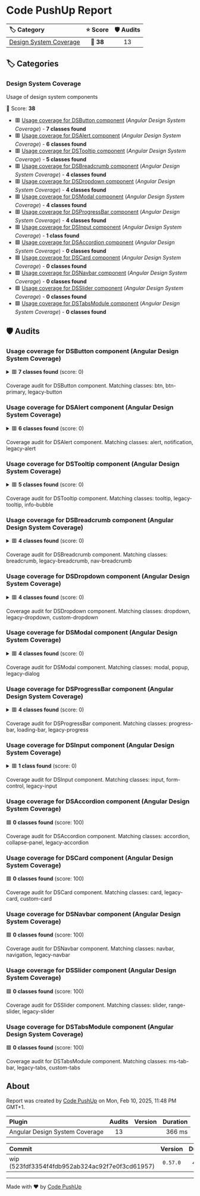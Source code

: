 # Code PushUp Report

| 🏷 Category                                       | ⭐ Score  | 🛡 Audits |
| :------------------------------------------------ | :-------: | :-------: |
| [Design System Coverage](#design-system-coverage) | 🔴 **38** |    13     |

## 🏷 Categories

### Design System Coverage

Usage of design system components

🔴 Score: **38**

- 🟥 [Usage coverage for DSButton component](#usage-coverage-for-dsbutton-component-angular-design-system-coverage) (_Angular Design System Coverage_) - **7 classes found**
- 🟥 [Usage coverage for DSAlert component](#usage-coverage-for-dsalert-component-angular-design-system-coverage) (_Angular Design System Coverage_) - **6 classes found**
- 🟥 [Usage coverage for DSTooltip component](#usage-coverage-for-dstooltip-component-angular-design-system-coverage) (_Angular Design System Coverage_) - **5 classes found**
- 🟥 [Usage coverage for DSBreadcrumb component](#usage-coverage-for-dsbreadcrumb-component-angular-design-system-coverage) (_Angular Design System Coverage_) - **4 classes found**
- 🟥 [Usage coverage for DSDropdown component](#usage-coverage-for-dsdropdown-component-angular-design-system-coverage) (_Angular Design System Coverage_) - **4 classes found**
- 🟥 [Usage coverage for DSModal component](#usage-coverage-for-dsmodal-component-angular-design-system-coverage) (_Angular Design System Coverage_) - **4 classes found**
- 🟥 [Usage coverage for DSProgressBar component](#usage-coverage-for-dsprogressbar-component-angular-design-system-coverage) (_Angular Design System Coverage_) - **4 classes found**
- 🟥 [Usage coverage for DSInput component](#usage-coverage-for-dsinput-component-angular-design-system-coverage) (_Angular Design System Coverage_) - **1 class found**
- 🟩 [Usage coverage for DSAccordion component](#usage-coverage-for-dsaccordion-component-angular-design-system-coverage) (_Angular Design System Coverage_) - **0 classes found**
- 🟩 [Usage coverage for DSCard component](#usage-coverage-for-dscard-component-angular-design-system-coverage) (_Angular Design System Coverage_) - **0 classes found**
- 🟩 [Usage coverage for DSNavbar component](#usage-coverage-for-dsnavbar-component-angular-design-system-coverage) (_Angular Design System Coverage_) - **0 classes found**
- 🟩 [Usage coverage for DSSlider component](#usage-coverage-for-dsslider-component-angular-design-system-coverage) (_Angular Design System Coverage_) - **0 classes found**
- 🟩 [Usage coverage for DSTabsModule component](#usage-coverage-for-dstabsmodule-component-angular-design-system-coverage) (_Angular Design System Coverage_) - **0 classes found**

## 🛡️ Audits

### Usage coverage for DSButton component (Angular Design System Coverage)

<details>
<summary>🟥 <b>7 classes found</b> (score: 0)</summary>

#### Issues

|  Severity  | Message                                                                                                                                                                                                                                                                         | Source file                                                                                                                                                                                                                  | Line(s) |
| :--------: | :------------------------------------------------------------------------------------------------------------------------------------------------------------------------------------------------------------------------------------------------------------------------------ | :--------------------------------------------------------------------------------------------------------------------------------------------------------------------------------------------------------------------------- | :-----: |
| 🚨 _error_ | ✏️🔲 Element <code>button</code> in attribute <code>class</code> uses deprecated class <code>btn</code>. Use <code>DSButton</code> instead. <a href="https://storybook.company.com/latest/?path=/docs/components-button--overview" target="_blank">Learn more</a>.         | [`plugins/ds-component-coverage/mocks/fixtures/coverage-audit/demo/bad-button-dropdown.component.ts`](../../../../plugins/ds-component-coverage/mocks/fixtures/coverage-audit/demo/bad-button-dropdown.component.ts)         |    6    |
| 🚨 _error_ | ✏️🔲 Element <code>button</code> in attribute <code>class</code> uses deprecated class <code>btn-primary</code>. Use <code>DSButton</code> instead. <a href="https://storybook.company.com/latest/?path=/docs/components-button--overview" target="_blank">Learn more</a>. | [`plugins/ds-component-coverage/mocks/fixtures/coverage-audit/demo/bad-button-dropdown.component.ts`](../../../../plugins/ds-component-coverage/mocks/fixtures/coverage-audit/demo/bad-button-dropdown.component.ts)         |    6    |
| 🚨 _error_ | ✏️🔲 Element <code>button</code> in attribute <code>class</code> uses deprecated class <code>btn</code>. Use <code>DSButton</code> instead. <a href="https://storybook.company.com/latest/?path=/docs/components-button--overview" target="_blank">Learn more</a>.         | [`plugins/ds-component-coverage/mocks/fixtures/coverage-audit/demo/bad-mixed.component.ts`](../../../../plugins/ds-component-coverage/mocks/fixtures/coverage-audit/demo/bad-mixed.component.ts)                             |   10    |
| 🚨 _error_ | ✏️🔲 Element <code>button</code> in attribute <code>class</code> uses deprecated class <code>btn-primary</code>. Use <code>DSButton</code> instead. <a href="https://storybook.company.com/latest/?path=/docs/components-button--overview" target="_blank">Learn more</a>. | [`plugins/ds-component-coverage/mocks/fixtures/coverage-audit/demo/bad-mixed.component.ts`](../../../../plugins/ds-component-coverage/mocks/fixtures/coverage-audit/demo/bad-mixed.component.ts)                             |   10    |
| 🚨 _error_ | 🔗🎨 ️ The selector's class <code>btn</code> is deprecated. Use <code>DSButton</code> and delete the styles. <a href="https://storybook.company.com/latest/?path=/docs/components-button--overview" target="_blank">Learn more</a>.                                        | [`plugins/ds-component-coverage/mocks/fixtures/coverage-audit/demo/mixed-external-assets.component.css`](../../../../plugins/ds-component-coverage/mocks/fixtures/coverage-audit/demo/mixed-external-assets.component.css)   |  7-14   |
| 🚨 _error_ | 🔗🔲 Element <code>button</code> in attribute <code>class</code> uses deprecated class <code>btn</code>. Use <code>DSButton</code> instead. <a href="https://storybook.company.com/latest/?path=/docs/components-button--overview" target="_blank">Learn more</a>.         | [`plugins/ds-component-coverage/mocks/fixtures/coverage-audit/demo/mixed-external-assets.component.html`](../../../../plugins/ds-component-coverage/mocks/fixtures/coverage-audit/demo/mixed-external-assets.component.html) |    6    |
| 🚨 _error_ | 🔗🔲 Element <code>button</code> in attribute <code>class</code> uses deprecated class <code>btn-primary</code>. Use <code>DSButton</code> instead. <a href="https://storybook.company.com/latest/?path=/docs/components-button--overview" target="_blank">Learn more</a>. | [`plugins/ds-component-coverage/mocks/fixtures/coverage-audit/demo/mixed-external-assets.component.html`](../../../../plugins/ds-component-coverage/mocks/fixtures/coverage-audit/demo/mixed-external-assets.component.html) |    6    |

</details>

Coverage audit for DSButton component. Matching classes: btn, btn-primary, legacy-button

### Usage coverage for DSAlert component (Angular Design System Coverage)

<details>
<summary>🟥 <b>6 classes found</b> (score: 0)</summary>

#### Issues

|  Severity  | Message                                                                                                                                                                                                                                                              | Source file                                                                                                                                                                                                                  | Line(s) |
| :--------: | :------------------------------------------------------------------------------------------------------------------------------------------------------------------------------------------------------------------------------------------------------------------- | :--------------------------------------------------------------------------------------------------------------------------------------------------------------------------------------------------------------------------- | :-----: |
| 🚨 _error_ | ✏️🔲 Element <code>div</code> in attribute <code>class</code> uses deprecated class <code>alert</code>. Use <code>DSAlert</code> instead. <a href="https://storybook.company.com/latest/?path=/docs/components-alert--overview" target="_blank">Learn more</a>. | [`plugins/ds-component-coverage/mocks/fixtures/coverage-audit/demo/bad-alert-tooltip-input.component.ts`](../../../../plugins/ds-component-coverage/mocks/fixtures/coverage-audit/demo/bad-alert-tooltip-input.component.ts) |    6    |
| 🚨 _error_ | ✏️🔲 Element <code>div</code> in attribute <code>class</code> uses deprecated class <code>alert</code>. Use <code>DSAlert</code> instead. <a href="https://storybook.company.com/latest/?path=/docs/components-alert--overview" target="_blank">Learn more</a>. | [`plugins/ds-component-coverage/mocks/fixtures/coverage-audit/demo/bad-alert.component.ts`](../../../../plugins/ds-component-coverage/mocks/fixtures/coverage-audit/demo/bad-alert.component.ts)                             |    5    |
| 🚨 _error_ | ✏️🎨 ️ The selector's class <code>alert</code> is deprecated. Use <code>DSAlert</code> and delete the styles. <a href="https://storybook.company.com/latest/?path=/docs/components-alert--overview" target="_blank">Learn more</a>.                             | [`plugins/ds-component-coverage/mocks/fixtures/coverage-audit/demo/bad-alert.component.ts`](../../../../plugins/ds-component-coverage/mocks/fixtures/coverage-audit/demo/bad-alert.component.ts)                             |  7-10   |
| 🚨 _error_ | ✏️🔲 Element <code>div</code> in attribute <code>class</code> uses deprecated class <code>alert</code>. Use <code>DSAlert</code> instead. <a href="https://storybook.company.com/latest/?path=/docs/components-alert--overview" target="_blank">Learn more</a>. | [`plugins/ds-component-coverage/mocks/fixtures/coverage-audit/demo/bad-mixed.component.ts`](../../../../plugins/ds-component-coverage/mocks/fixtures/coverage-audit/demo/bad-mixed.component.ts)                             |   46    |
| 🚨 _error_ | 🔗🎨 ️ The selector's class <code>alert</code> is deprecated. Use <code>DSAlert</code> and delete the styles. <a href="https://storybook.company.com/latest/?path=/docs/components-alert--overview" target="_blank">Learn more</a>.                             | [`plugins/ds-component-coverage/mocks/fixtures/coverage-audit/demo/mixed-external-assets.component.css`](../../../../plugins/ds-component-coverage/mocks/fixtures/coverage-audit/demo/mixed-external-assets.component.css)   |  43-47  |
| 🚨 _error_ | 🔗🔲 Element <code>div</code> in attribute <code>class</code> uses deprecated class <code>alert</code>. Use <code>DSAlert</code> instead. <a href="https://storybook.company.com/latest/?path=/docs/components-alert--overview" target="_blank">Learn more</a>. | [`plugins/ds-component-coverage/mocks/fixtures/coverage-audit/demo/mixed-external-assets.component.html`](../../../../plugins/ds-component-coverage/mocks/fixtures/coverage-audit/demo/mixed-external-assets.component.html) |   22    |

</details>

Coverage audit for DSAlert component. Matching classes: alert, notification, legacy-alert

### Usage coverage for DSTooltip component (Angular Design System Coverage)

<details>
<summary>🟥 <b>5 classes found</b> (score: 0)</summary>

#### Issues

|  Severity  | Message                                                                                                                                                                                                                                                                    | Source file                                                                                                                                                                                                                  | Line(s) |
| :--------: | :------------------------------------------------------------------------------------------------------------------------------------------------------------------------------------------------------------------------------------------------------------------------- | :--------------------------------------------------------------------------------------------------------------------------------------------------------------------------------------------------------------------------- | :-----: |
| 🚨 _error_ | ✏️🔲 Element <code>div</code> in attribute <code>class</code> uses deprecated class <code>tooltip</code>. Use <code>DSTooltip</code> instead. <a href="https://storybook.company.com/latest/?path=/docs/components-tooltip--overview" target="_blank">Learn more</a>. | [`plugins/ds-component-coverage/mocks/fixtures/coverage-audit/demo/bad-alert-tooltip-input.component.ts`](../../../../plugins/ds-component-coverage/mocks/fixtures/coverage-audit/demo/bad-alert-tooltip-input.component.ts) |    8    |
| 🚨 _error_ | ✏️🔲 Element <code>div</code> in attribute <code>class</code> uses deprecated class <code>tooltip</code>. Use <code>DSTooltip</code> instead. <a href="https://storybook.company.com/latest/?path=/docs/components-tooltip--overview" target="_blank">Learn more</a>. | [`plugins/ds-component-coverage/mocks/fixtures/coverage-audit/demo/bad-mixed.component.ts`](../../../../plugins/ds-component-coverage/mocks/fixtures/coverage-audit/demo/bad-mixed.component.ts)                             |   52    |
| 🚨 _error_ | 🔗🎨 ️ The selector's class <code>tooltip</code> is deprecated. Use <code>DSTooltip</code> and delete the styles. <a href="https://storybook.company.com/latest/?path=/docs/components-tooltip--overview" target="_blank">Learn more</a>.                             | [`plugins/ds-component-coverage/mocks/fixtures/coverage-audit/demo/mixed-external-assets.component.css`](../../../../plugins/ds-component-coverage/mocks/fixtures/coverage-audit/demo/mixed-external-assets.component.css)   |  57-61  |
| 🚨 _error_ | 🔗🎨 ️ The selector's class <code>tooltip</code> is deprecated. Use <code>DSTooltip</code> and delete the styles. <a href="https://storybook.company.com/latest/?path=/docs/components-tooltip--overview" target="_blank">Learn more</a>.                             | [`plugins/ds-component-coverage/mocks/fixtures/coverage-audit/demo/mixed-external-assets.component.css`](../../../../plugins/ds-component-coverage/mocks/fixtures/coverage-audit/demo/mixed-external-assets.component.css)   |  63-73  |
| 🚨 _error_ | 🔗🔲 Element <code>div</code> in attribute <code>class</code> uses deprecated class <code>tooltip</code>. Use <code>DSTooltip</code> instead. <a href="https://storybook.company.com/latest/?path=/docs/components-tooltip--overview" target="_blank">Learn more</a>. | [`plugins/ds-component-coverage/mocks/fixtures/coverage-audit/demo/mixed-external-assets.component.html`](../../../../plugins/ds-component-coverage/mocks/fixtures/coverage-audit/demo/mixed-external-assets.component.html) |   31    |

</details>

Coverage audit for DSTooltip component. Matching classes: tooltip, legacy-tooltip, info-bubble

### Usage coverage for DSBreadcrumb component (Angular Design System Coverage)

<details>
<summary>🟥 <b>4 classes found</b> (score: 0)</summary>

#### Issues

|  Severity  | Message                                                                                                                                                                                                                                                                             | Source file                                                                                                                                                                                                                  | Line(s) |
| :--------: | :---------------------------------------------------------------------------------------------------------------------------------------------------------------------------------------------------------------------------------------------------------------------------------- | :--------------------------------------------------------------------------------------------------------------------------------------------------------------------------------------------------------------------------- | :-----: |
| 🚨 _error_ | ✏️🔲 Element <code>nav</code> in attribute <code>class</code> uses deprecated class <code>breadcrumb</code>. Use <code>DSBreadcrumb</code> instead. <a href="https://storybook.company.com/latest/?path=/docs/components-breadcrumb--overview" target="_blank">Learn more</a>. | [`plugins/ds-component-coverage/mocks/fixtures/coverage-audit/demo/bad-mixed.component.ts`](../../../../plugins/ds-component-coverage/mocks/fixtures/coverage-audit/demo/bad-mixed.component.ts)                             |  62-64  |
| 🚨 _error_ | 🔗🎨 ️ The selector's class <code>breadcrumb</code> is deprecated. Use <code>DSBreadcrumb</code> and delete the styles. <a href="https://storybook.company.com/latest/?path=/docs/components-breadcrumb--overview" target="_blank">Learn more</a>.                             | [`plugins/ds-component-coverage/mocks/fixtures/coverage-audit/demo/mixed-external-assets.component.css`](../../../../plugins/ds-component-coverage/mocks/fixtures/coverage-audit/demo/mixed-external-assets.component.css)   |  76-79  |
| 🚨 _error_ | 🔗🎨 ️ The selector's class <code>breadcrumb</code> is deprecated. Use <code>DSBreadcrumb</code> and delete the styles. <a href="https://storybook.company.com/latest/?path=/docs/components-breadcrumb--overview" target="_blank">Learn more</a>.                             | [`plugins/ds-component-coverage/mocks/fixtures/coverage-audit/demo/mixed-external-assets.component.css`](../../../../plugins/ds-component-coverage/mocks/fixtures/coverage-audit/demo/mixed-external-assets.component.css)   |  81-84  |
| 🚨 _error_ | 🔗🔲 Element <code>nav</code> in attribute <code>class</code> uses deprecated class <code>breadcrumb</code>. Use <code>DSBreadcrumb</code> instead. <a href="https://storybook.company.com/latest/?path=/docs/components-breadcrumb--overview" target="_blank">Learn more</a>. | [`plugins/ds-component-coverage/mocks/fixtures/coverage-audit/demo/mixed-external-assets.component.html`](../../../../plugins/ds-component-coverage/mocks/fixtures/coverage-audit/demo/mixed-external-assets.component.html) |  34-36  |

</details>

Coverage audit for DSBreadcrumb component. Matching classes: breadcrumb, legacy-breadcrumb, nav-breadcrumb

### Usage coverage for DSDropdown component (Angular Design System Coverage)

<details>
<summary>🟥 <b>4 classes found</b> (score: 0)</summary>

#### Issues

|  Severity  | Message                                                                                                                                                                                                                                                                          | Source file                                                                                                                                                                                                                  | Line(s) |
| :--------: | :------------------------------------------------------------------------------------------------------------------------------------------------------------------------------------------------------------------------------------------------------------------------------- | :--------------------------------------------------------------------------------------------------------------------------------------------------------------------------------------------------------------------------- | :-----: |
| 🚨 _error_ | ✏️🔲 Element <code>select</code> in attribute <code>class</code> uses deprecated class <code>dropdown</code>. Use <code>DSDropdown</code> instead. <a href="https://storybook.company.com/latest/?path=/docs/components-dropdown--overview" target="_blank">Learn more</a>. | [`plugins/ds-component-coverage/mocks/fixtures/coverage-audit/demo/bad-button-dropdown.component.ts`](../../../../plugins/ds-component-coverage/mocks/fixtures/coverage-audit/demo/bad-button-dropdown.component.ts)         |  7-10   |
| 🚨 _error_ | ✏️🔲 Element <code>select</code> in attribute <code>class</code> uses deprecated class <code>dropdown</code>. Use <code>DSDropdown</code> instead. <a href="https://storybook.company.com/latest/?path=/docs/components-dropdown--overview" target="_blank">Learn more</a>. | [`plugins/ds-component-coverage/mocks/fixtures/coverage-audit/demo/bad-mixed.component.ts`](../../../../plugins/ds-component-coverage/mocks/fixtures/coverage-audit/demo/bad-mixed.component.ts)                             |  37-40  |
| 🚨 _error_ | 🔗🎨 ️ The selector's class <code>dropdown</code> is deprecated. Use <code>DSDropdown</code> and delete the styles. <a href="https://storybook.company.com/latest/?path=/docs/components-dropdown--overview" target="_blank">Learn more</a>.                                | [`plugins/ds-component-coverage/mocks/fixtures/coverage-audit/demo/mixed-external-assets.component.css`](../../../../plugins/ds-component-coverage/mocks/fixtures/coverage-audit/demo/mixed-external-assets.component.css)   |  50-54  |
| 🚨 _error_ | 🔗🔲 Element <code>select</code> in attribute <code>class</code> uses deprecated class <code>dropdown</code>. Use <code>DSDropdown</code> instead. <a href="https://storybook.company.com/latest/?path=/docs/components-dropdown--overview" target="_blank">Learn more</a>. | [`plugins/ds-component-coverage/mocks/fixtures/coverage-audit/demo/mixed-external-assets.component.html`](../../../../plugins/ds-component-coverage/mocks/fixtures/coverage-audit/demo/mixed-external-assets.component.html) |  25-28  |

</details>

Coverage audit for DSDropdown component. Matching classes: dropdown, legacy-dropdown, custom-dropdown

### Usage coverage for DSModal component (Angular Design System Coverage)

<details>
<summary>🟥 <b>4 classes found</b> (score: 0)</summary>

#### Issues

|  Severity  | Message                                                                                                                                                                                                                                                              | Source file                                                                                                                                                                                                                  | Line(s) |
| :--------: | :------------------------------------------------------------------------------------------------------------------------------------------------------------------------------------------------------------------------------------------------------------------- | :--------------------------------------------------------------------------------------------------------------------------------------------------------------------------------------------------------------------------- | :-----: |
| 🚨 _error_ | ✏️🔲 Element <code>div</code> in attribute <code>class</code> uses deprecated class <code>modal</code>. Use <code>DSModal</code> instead. <a href="https://storybook.company.com/latest/?path=/docs/components-modal--overview" target="_blank">Learn more</a>. | [`plugins/ds-component-coverage/mocks/fixtures/coverage-audit/demo/bad-mixed.component.ts`](../../../../plugins/ds-component-coverage/mocks/fixtures/coverage-audit/demo/bad-mixed.component.ts)                             |  18-23  |
| 🚨 _error_ | ✏️🔲 Element <code>div</code> in attribute <code>class</code> uses deprecated class <code>modal</code>. Use <code>DSModal</code> instead. <a href="https://storybook.company.com/latest/?path=/docs/components-modal--overview" target="_blank">Learn more</a>. | [`plugins/ds-component-coverage/mocks/fixtures/coverage-audit/demo/bad-modal-progress.component.ts`](../../../../plugins/ds-component-coverage/mocks/fixtures/coverage-audit/demo/bad-modal-progress.component.ts)           |  6-11   |
| 🚨 _error_ | 🔗🎨 ️ The selector's class <code>modal</code> is deprecated. Use <code>DSModal</code> and delete the styles. <a href="https://storybook.company.com/latest/?path=/docs/components-modal--overview" target="_blank">Learn more</a>.                             | [`plugins/ds-component-coverage/mocks/fixtures/coverage-audit/demo/mixed-external-assets.component.css`](../../../../plugins/ds-component-coverage/mocks/fixtures/coverage-audit/demo/mixed-external-assets.component.css)   |  17-25  |
| 🚨 _error_ | 🔗🔲 Element <code>div</code> in attribute <code>class</code> uses deprecated class <code>modal</code>. Use <code>DSModal</code> instead. <a href="https://storybook.company.com/latest/?path=/docs/components-modal--overview" target="_blank">Learn more</a>. | [`plugins/ds-component-coverage/mocks/fixtures/coverage-audit/demo/mixed-external-assets.component.html`](../../../../plugins/ds-component-coverage/mocks/fixtures/coverage-audit/demo/mixed-external-assets.component.html) |  9-14   |

</details>

Coverage audit for DSModal component. Matching classes: modal, popup, legacy-dialog

### Usage coverage for DSProgressBar component (Angular Design System Coverage)

<details>
<summary>🟥 <b>4 classes found</b> (score: 0)</summary>

#### Issues

|  Severity  | Message                                                                                                                                                                                                                                                                                 | Source file                                                                                                                                                                                                                  | Line(s) |
| :--------: | :-------------------------------------------------------------------------------------------------------------------------------------------------------------------------------------------------------------------------------------------------------------------------------------- | :--------------------------------------------------------------------------------------------------------------------------------------------------------------------------------------------------------------------------- | :-----: |
| 🚨 _error_ | ✏️🔲 Element <code>div</code> in attribute <code>class</code> uses deprecated class <code>progress-bar</code>. Use <code>DSProgressBar</code> instead. <a href="https://storybook.company.com/latest/?path=/docs/components-progressbar--overview" target="_blank">Learn more</a>. | [`plugins/ds-component-coverage/mocks/fixtures/coverage-audit/demo/bad-mixed.component.ts`](../../../../plugins/ds-component-coverage/mocks/fixtures/coverage-audit/demo/bad-mixed.component.ts)                             |  29-31  |
| 🚨 _error_ | ✏️🔲 Element <code>div</code> in attribute <code>class</code> uses deprecated class <code>progress-bar</code>. Use <code>DSProgressBar</code> instead. <a href="https://storybook.company.com/latest/?path=/docs/components-progressbar--overview" target="_blank">Learn more</a>. | [`plugins/ds-component-coverage/mocks/fixtures/coverage-audit/demo/bad-modal-progress.component.ts`](../../../../plugins/ds-component-coverage/mocks/fixtures/coverage-audit/demo/bad-modal-progress.component.ts)           |  13-15  |
| 🚨 _error_ | 🔗🎨 ️ The selector's class <code>progress-bar</code> is deprecated. Use <code>DSProgressBar</code> and delete the styles. <a href="https://storybook.company.com/latest/?path=/docs/components-progressbar--overview" target="_blank">Learn more</a>.                             | [`plugins/ds-component-coverage/mocks/fixtures/coverage-audit/demo/mixed-external-assets.component.css`](../../../../plugins/ds-component-coverage/mocks/fixtures/coverage-audit/demo/mixed-external-assets.component.css)   |  32-35  |
| 🚨 _error_ | 🔗🔲 Element <code>div</code> in attribute <code>class</code> uses deprecated class <code>progress-bar</code>. Use <code>DSProgressBar</code> instead. <a href="https://storybook.company.com/latest/?path=/docs/components-progressbar--overview" target="_blank">Learn more</a>. | [`plugins/ds-component-coverage/mocks/fixtures/coverage-audit/demo/mixed-external-assets.component.html`](../../../../plugins/ds-component-coverage/mocks/fixtures/coverage-audit/demo/mixed-external-assets.component.html) |  17-19  |

</details>

Coverage audit for DSProgressBar component. Matching classes: progress-bar, loading-bar, legacy-progress

### Usage coverage for DSInput component (Angular Design System Coverage)

<details>
<summary>🟥 <b>1 class found</b> (score: 0)</summary>

#### Issues

|  Severity  | Message                                                                                                                                                                                                                                                                       | Source file                                                                                                                                                                                                                  | Line(s) |
| :--------: | :---------------------------------------------------------------------------------------------------------------------------------------------------------------------------------------------------------------------------------------------------------------------------- | :--------------------------------------------------------------------------------------------------------------------------------------------------------------------------------------------------------------------------- | :-----: |
| 🚨 _error_ | ✏️🔲 Element <code>input</code> in attribute <code>class</code> uses deprecated class <code>form-control</code>. Use <code>DSInput</code> instead. <a href="https://storybook.company.com/latest/?path=/docs/components-input--overview" target="_blank">Learn more</a>. | [`plugins/ds-component-coverage/mocks/fixtures/coverage-audit/demo/bad-alert-tooltip-input.component.ts`](../../../../plugins/ds-component-coverage/mocks/fixtures/coverage-audit/demo/bad-alert-tooltip-input.component.ts) |   10    |

</details>

Coverage audit for DSInput component. Matching classes: input, form-control, legacy-input

### Usage coverage for DSAccordion component (Angular Design System Coverage)

🟩 **0 classes found** (score: 100)

Coverage audit for DSAccordion component. Matching classes: accordion, collapse-panel, legacy-accordion

### Usage coverage for DSCard component (Angular Design System Coverage)

🟩 **0 classes found** (score: 100)

Coverage audit for DSCard component. Matching classes: card, legacy-card, custom-card

### Usage coverage for DSNavbar component (Angular Design System Coverage)

🟩 **0 classes found** (score: 100)

Coverage audit for DSNavbar component. Matching classes: navbar, navigation, legacy-navbar

### Usage coverage for DSSlider component (Angular Design System Coverage)

🟩 **0 classes found** (score: 100)

Coverage audit for DSSlider component. Matching classes: slider, range-slider, legacy-slider

### Usage coverage for DSTabsModule component (Angular Design System Coverage)

🟩 **0 classes found** (score: 100)

Coverage audit for DSTabsModule component. Matching classes: ms-tab-bar, legacy-tabs, custom-tabs

## About

Report was created by [Code PushUp](https://github.com/code-pushup/cli#readme) on Mon, Feb 10, 2025, 11:48 PM GMT+1.

| Plugin                         | Audits | Version | Duration |
| :----------------------------- | :----: | :-----: | -------: |
| Angular Design System Coverage |   13   |         |   366 ms |

| Commit                                         | Version  | Duration | Plugins | Categories | Audits |
| :--------------------------------------------- | :------: | -------: | :-----: | :--------: | :----: |
| wip (523fdf3354f4fdb952ab324ac92f7e0f3cd61957) | `0.57.0` |   418 ms |    1    |     1      |   13   |

---

Made with ❤ by [Code PushUp](https://github.com/code-pushup/cli#readme)
